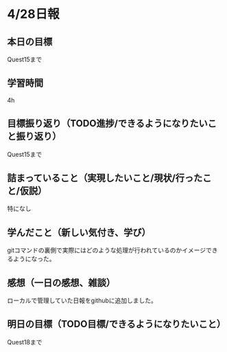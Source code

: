 # 4/28日報
## 本日の目標
Quest15まで
## 学習時間
4h
## 目標振り返り（TODO進捗/できるようになりたいこと振り返り）
Quest15まで
## 詰まっていること（実現したいこと/現状/行ったこと/仮説）
特になし
## 学んだこと（新しい気付き、学び）
gitコマンドの裏側で実際にはどのような処理が行われているのかイメージできるようになった。
## 感想（一日の感想、雑談）
ローカルで管理していた日報をgithubに追加しました。
## 明日の目標（TODO目標/できるようになりたいこと）
Quest18まで
